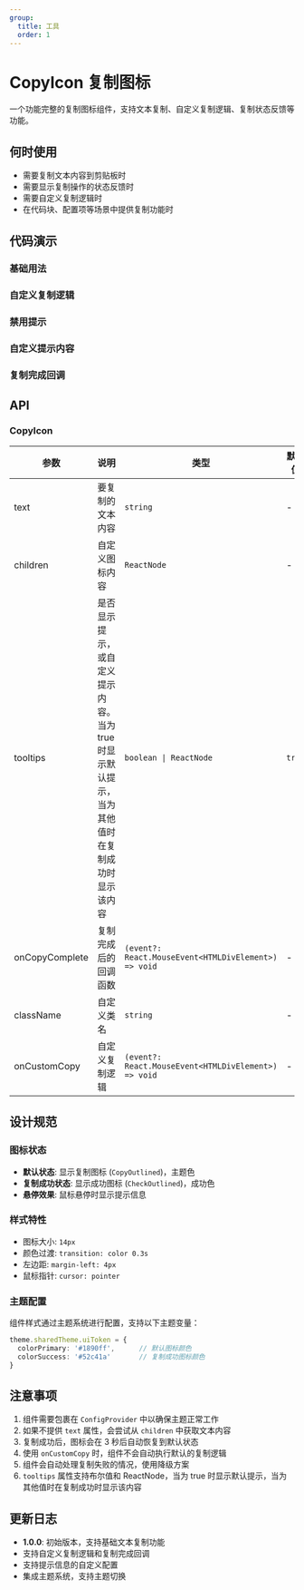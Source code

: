 ```yaml
---
group:
  title: 工具
  order: 1
---
```


# CopyIcon 复制图标

一个功能完整的复制图标组件，支持文本复制、自定义复制逻辑、复制状态反馈等功能。

## 何时使用

- 需要复制文本内容到剪贴板时
- 需要显示复制操作的状态反馈时
- 需要自定义复制逻辑时
- 在代码块、配置项等场景中提供复制功能时

## 代码演示

### 基础用法

<code src="./demo/basic.tsx"></code>

### 自定义复制逻辑

<code src="./demo/customCopy.tsx"></code>

### 禁用提示

<code src="./demo/noTooltip.tsx"></code>

### 自定义提示内容

<code src="./demo/customTooltip.tsx"></code>

### 复制完成回调

<code src="./demo/onCopyComplete.tsx"></code>

## API

### CopyIcon

| 参数 | 说明 | 类型 | 默认值 | 版本 |
| --- | --- | --- | --- | --- |
| text | 要复制的文本内容 | `string` | - | - |
| children | 自定义图标内容 | `ReactNode` | - | - |
| tooltips | 是否显示提示，或自定义提示内容。当为 true 时显示默认提示，当为其他值时在复制成功时显示该内容 | `boolean \| ReactNode` | `true` | - |
| onCopyComplete | 复制完成后的回调函数 | `(event?: React.MouseEvent<HTMLDivElement>) => void` | - | - |
| className | 自定义类名 | `string` | - | - |
| onCustomCopy | 自定义复制逻辑 | `(event?: React.MouseEvent<HTMLDivElement>) => void` | - | - |

## 设计规范

### 图标状态

- **默认状态**: 显示复制图标 (`CopyOutlined`)，主题色
- **复制成功状态**: 显示成功图标 (`CheckOutlined`)，成功色
- **悬停效果**: 鼠标悬停时显示提示信息

### 样式特性

- 图标大小: `14px`
- 颜色过渡: `transition: color 0.3s`
- 左边距: `margin-left: 4px`
- 鼠标指针: `cursor: pointer`

### 主题配置

组件样式通过主题系统进行配置，支持以下主题变量：

```typescript
theme.sharedTheme.uiToken = {
  colorPrimary: '#1890ff',      // 默认图标颜色
  colorSuccess: '#52c41a'       // 复制成功图标颜色
}
```

## 注意事项

1. 组件需要包裹在 `ConfigProvider` 中以确保主题正常工作
2. 如果不提供 `text` 属性，会尝试从 `children` 中获取文本内容
3. 复制成功后，图标会在 3 秒后自动恢复到默认状态
4. 使用 `onCustomCopy` 时，组件不会自动执行默认的复制逻辑
5. 组件会自动处理复制失败的情况，使用降级方案
6. `tooltips` 属性支持布尔值和 ReactNode，当为 true 时显示默认提示，当为其他值时在复制成功时显示该内容

## 更新日志

- **1.0.0**: 初始版本，支持基础文本复制功能
- 支持自定义复制逻辑和复制完成回调
- 支持提示信息的自定义配置
- 集成主题系统，支持主题切换
